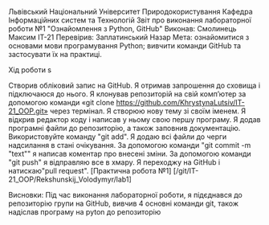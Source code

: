 Львівський Національний Університет Природокористування
Кафедра Інформаційних систем та Технологій
Звіт про виконання лабораторної роботи №1
"Ознайомлення з Python, GitHub"
Виконав: Смолинець Максим ІТ-21
Перевірив: Заплатинський Назар
Мета: ознайомитися з основами мови програмування Python; вивчити команди GitHub та застосувати їх на практиці.

Хід роботи s

Створив обліковий запис на GitHub.
Я отримав запрошення до сховища і підключаюся до нього.
Я клонував репозиторій на свій комп’ютер за допомогою команди «git clone https://github.com/KhrystynaLutsiv/IT-21_OOP.git» через термінал.
Я створюю нову тему зі своїм іменем.
Я відкрив редактор коду і написав у ньому свою першу програму.
Я додав програмні файли до репозиторію, а також заповнив документацію.
Використовуйте команду "git add". Я додаю всі файли до черги надсилання в стані очікування.
За допомогою команди "git commit -m "text"" я написав коментар про внесені зміни.
За допомогою команди "git push" я відправляю все в хмару.
Я переходжу на GitHub і натискаю"pull request".
[Практична робота №1] [/git/IT-21_OOP/Rekshunskij_Volodymyr/lab1]

Висновки:
Під час виконання лабораторної роботи, я підєднався до репозиторію групи на GitHub,
вивчив 4 основні команди git, також надіслав програму на pyton до репозиторію 